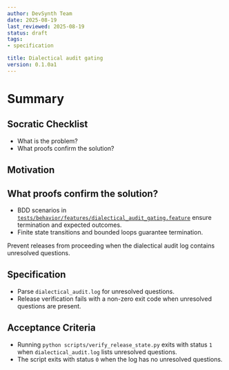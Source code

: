 ```yaml
---
author: DevSynth Team
date: 2025-08-19
last_reviewed: 2025-08-19
status: draft
tags:
- specification

title: Dialectical audit gating
version: 0.1.0a1
---
```


<!--
Required metadata fields:
- author: document author
- date: creation date
- last_reviewed: last review date
- status: draft | review | published
- tags: search keywords
- title: short descriptive name
- version: specification version
-->

# Summary

## Socratic Checklist
- What is the problem?
- What proofs confirm the solution?

## Motivation

## What proofs confirm the solution?
- BDD scenarios in [`tests/behavior/features/dialectical_audit_gating.feature`](../../tests/behavior/features/dialectical_audit_gating.feature) ensure termination and expected outcomes.
- Finite state transitions and bounded loops guarantee termination.


Prevent releases from proceeding when the dialectical audit log contains unresolved questions.

## Specification

- Parse `dialectical_audit.log` for unresolved questions.
- Release verification fails with a non-zero exit code when unresolved questions are present.

## Acceptance Criteria

- Running `python scripts/verify_release_state.py` exits with status `1` when `dialectical_audit.log` lists unresolved questions.
- The script exits with status `0` when the log has no unresolved questions.

